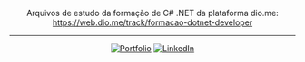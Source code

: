<div align="center">

  Arquivos de estudo da formação de C# .NET da plataforma dio.me: <br> https://web.dio.me/track/formacao-dotnet-developer <br>

<hr>

  [![Portfolio](https://img.shields.io/badge/Portfolio-255E63?style=for-the-badge&logo=About.me&logoColor=white)](https://samubarreto.github.io/Portfolio/)
  [![LinkedIn](https://img.shields.io/badge/linkedin-%230077B5.svg?style=for-the-badge&logo=linkedin&logoColor=white)](https://www.linkedin.com/in/samubrreto/)<br>

</div>
